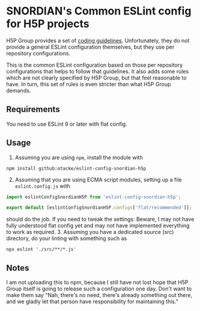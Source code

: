 # SNORDIAN's Common ESLint config for H5P projects

H5P Group provides a set of [coding guidelines](https://h5p.org/documentation/for-developers/coding-guidelines).
Unfortunately, they do not provide a general ESLint configuration themselves,
but they use per repository configurations.

This is the common ESLint configuration based on those per repository
configurations that helps to follow that guidelines. It also adds some rules
which are not clearly specified by H5P Group, but that feel reasonable to have.
In turn, this set of rules is even stricter than what H5P Group demands.

## Requirements
You need to use ESLint 9 or later with flat config.

## Usage
1. Assuming you are using `npm`, install the module with
  ```console
  npm install github:otacke/eslint-config-snordian-h5p
  ```
2. Assuming that you are using ECMA script modules, setting up a file
  `eslint.config.js` with
  ```javascript
  import eslintConfigSnordianH5P from 'eslint-config-snordian-h5p';

  export default [eslintConfigSnordianH5P.configs['flat/recommended']];
  ```
  should do the job. If you need to tweak the settings: Beware, I may not have
  fully understood flat config yet and may not have implemented everything to
  work as required.
3. Assuming you have a dedicated source (src) directory, do your linting with
  something such as
  ```console
  npx eslint './src/**/*.js'
  ```

## Notes
I am not uploading this to npm, because I still have not lost hope that
H5P Group itself is going to release such a configuration one day. Don't want to
make them say "Nah, there's no need, there's already something out there, and
we gladly let that person have responsibility for maintaining this."
